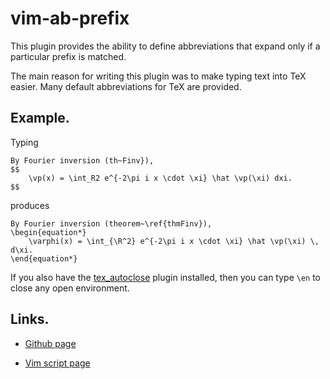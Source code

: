 # vim-ab-prefix

This plugin provides the ability to define abbreviations that expand only if a
particular prefix is matched.

The main reason for writing this plugin was to make typing text into TeX
easier. Many default abbreviations for TeX are provided.

## Example.

Typing

    By Fourier inversion (th~Finv}),
    $$
        \vp(x) = \int_R2 e^{-2\pi i x \cdot \xi} \hat \vp(\xi) dxi.
    $$

produces

    By Fourier inversion (theorem~\ref{thmFinv}),
    \begin{equation*}
        \varphi(x) = \int_{\R^2} e^{-2\pi i x \cdot \xi} \hat \vp(\xi) \, d\xi.
    \end{equation*}

If you also have the [tex_autoclose](http://www.vim.org/scripts/script.php?script_id=920) plugin installed, then you can type `\en` to close any open environment.

## Links.

* [Github page](https://github.com/gi1242/vim-ab-prefix)

* [Vim script page](http://www.vim.org/scripts/script.php?script_id=5049)

